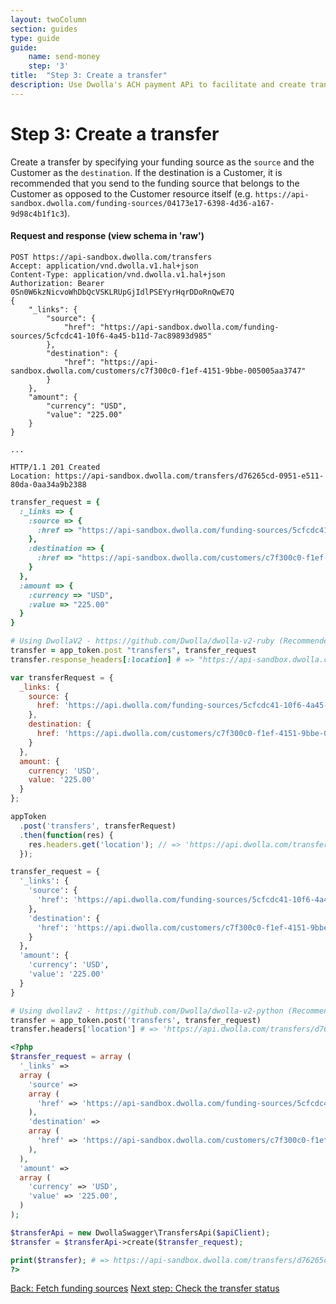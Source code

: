 ```yaml
---
layout: twoColumn
section: guides
type: guide
guide:
    name: send-money
    step: '3'
title:  "Step 3: Create a transfer"
description: Use Dwolla's ACH payment APi to facilitate and create transfers within your application or platform.
---
```

# Step 3: Create a transfer

Create a transfer by specifying your funding source as the `source` and the Customer as the `destination`. If the destination is a Customer, it is recommended that you send to the funding source that belongs to the Customer as opposed to the Customer resource itself (e.g. `https://api-sandbox.dwolla.com/funding-sources/04173e17-6398-4d36-a167-9d98c4b1f1c3`).

#### Request and response (view schema in 'raw')

```raw
POST https://api-sandbox.dwolla.com/transfers
Accept: application/vnd.dwolla.v1.hal+json
Content-Type: application/vnd.dwolla.v1.hal+json
Authorization: Bearer 0Sn0W6kzNicvoWhDbQcVSKLRUpGjIdlPSEYyrHqrDDoRnQwE7Q
{
    "_links": {
        "source": {
            "href": "https://api-sandbox.dwolla.com/funding-sources/5cfcdc41-10f6-4a45-b11d-7ac89893d985"
        },
        "destination": {
            "href": "https://api-sandbox.dwolla.com/customers/c7f300c0-f1ef-4151-9bbe-005005aa3747"
        }
    },
    "amount": {
        "currency": "USD",
        "value": "225.00"
    }
}

...

HTTP/1.1 201 Created
Location: https://api-sandbox.dwolla.com/transfers/d76265cd-0951-e511-80da-0aa34a9b2388
```

```ruby
transfer_request = {
  :_links => {
    :source => {
      :href => "https://api-sandbox.dwolla.com/funding-sources/5cfcdc41-10f6-4a45-b11d-7ac89893d985"
    },
    :destination => {
      :href => "https://api-sandbox.dwolla.com/customers/c7f300c0-f1ef-4151-9bbe-005005aa3747"
    }
  },
  :amount => {
    :currency => "USD",
    :value => "225.00"
  }
}

# Using DwollaV2 - https://github.com/Dwolla/dwolla-v2-ruby (Recommended)
transfer = app_token.post "transfers", transfer_request
transfer.response_headers[:location] # => "https://api-sandbox.dwolla.com/transfers/d76265cd-0951-e511-80da-0aa34a9b2388"
```

```javascript
var transferRequest = {
  _links: {
    source: {
      href: 'https://api.dwolla.com/funding-sources/5cfcdc41-10f6-4a45-b11d-7ac89893d985'
    },
    destination: {
      href: 'https://api.dwolla.com/customers/c7f300c0-f1ef-4151-9bbe-005005aa3747'
    }
  },
  amount: {
    currency: 'USD',
    value: '225.00'
  }
};

appToken
  .post('transfers', transferRequest)
  .then(function(res) {
    res.headers.get('location'); // => 'https://api.dwolla.com/transfers/d76265cd-0951-e511-80da-0aa34a9b2388'
  });
```

```python
transfer_request = {
  '_links': {
    'source': {
      'href': 'https://api.dwolla.com/funding-sources/5cfcdc41-10f6-4a45-b11d-7ac89893d985'
    },
    'destination': {
      'href': 'https://api.dwolla.com/customers/c7f300c0-f1ef-4151-9bbe-005005aa3747'
    }
  },
  'amount': {
    'currency': 'USD',
    'value': '225.00'
  }
}

# Using dwollav2 - https://github.com/Dwolla/dwolla-v2-python (Recommended)
transfer = app_token.post('transfers', transfer_request)
transfer.headers['location'] # => 'https://api.dwolla.com/transfers/d76265cd-0951-e511-80da-0aa34a9b2388'
```

```php
<?php
$transfer_request = array (
  '_links' =>
  array (
    'source' =>
    array (
      'href' => 'https://api-sandbox.dwolla.com/funding-sources/5cfcdc41-10f6-4a45-b11d-7ac89893d985',
    ),
    'destination' =>
    array (
      'href' => 'https://api-sandbox.dwolla.com/customers/c7f300c0-f1ef-4151-9bbe-005005aa3747',
    ),
  ),
  'amount' =>
  array (
    'currency' => 'USD',
    'value' => '225.00',
  )
);

$transferApi = new DwollaSwagger\TransfersApi($apiClient);
$transfer = $transferApi->create($transfer_request);

print($transfer); # => https://api-sandbox.dwolla.com/transfers/d76265cd-0951-e511-80da-0aa34a9b2388
?>
```

<nav class="pager-nav">
    <a href="fetch-funding-sources.html">Back: Fetch funding sources</a>
    <a href="check-transfer.html">Next step: Check the transfer status</a>
</nav>
